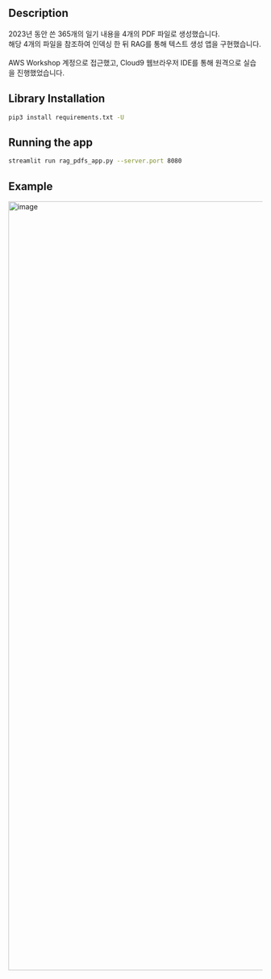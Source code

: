 ## Description

2023년 동안 쓴 365개의 일기 내용을 4개의 PDF 파일로 생성했습니다.<br/>
해당 4개의 파일을 참조하여 인덱싱 한 뒤 RAG를 통해 텍스트 생성 앱을 구현했습니다.<br/><br/>
AWS Workshop 계정으로 접근했고, Cloud9 웹브라우저 IDE를 통해 원격으로 실습을 진행했었습니다.


## Library Installation

```bash
pip3 install requirements.txt -U
```

## Running the app

```bash
streamlit run rag_pdfs_app.py --server.port 8080
```

## Example
<img width="1522" alt="image" src="https://github.com/jeongkichang/rag_app/assets/29831624/6e8b49e3-6c45-4979-bb00-b517efd1a809">
